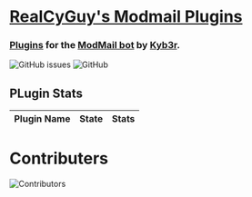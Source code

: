 # [RealCyGuy's Modmail Plugins](#realcyguys-modmail-plugins)
### [Plugins](https://github.com/kyb3r/modmail/wiki/Plugins) for the [ModMail bot](https://github.com/kyb3r/modmail) by [Kyb3r](https://kyb3r.github.io/).
![GitHub issues](https://img.shields.io/github/issues/realcyguy/modmail-plugins?style=for-the-badge)
![GitHub](https://img.shields.io/github/license/realcyguy/modmail-plugins?style=for-the-badge)
## PLugin Stats
|Plugin Name|State|Stats|
|--|--|--|

# Contributers
![Contributors](https://modmail-plugins.glitch.me/contributors)
